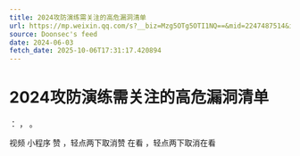 ```yaml
---
title: 2024攻防演练需关注的高危漏洞清单
url: https://mp.weixin.qq.com/s?__biz=Mzg5OTg5OTI1NQ==&mid=2247487514&idx=1&sn=9cb7871a9979c9ecf2b0a7f118806f43
source: Doonsec's feed
date: 2024-06-03
fetch_date: 2025-10-06T17:31:17.420894
---
```


# 2024攻防演练需关注的高危漏洞清单

：
，
。

视频
小程序
赞
，轻点两下取消赞
在看
，轻点两下取消在看